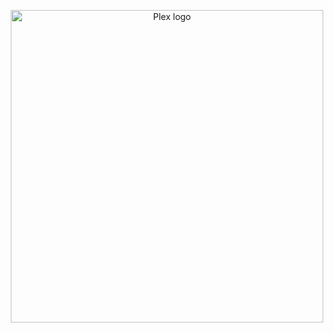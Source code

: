 <p align="center">
  <a href="https://hub.docker.com/r/linuxserver/plex">
    <img src="https://upload.wikimedia.org/wikipedia/commons/f/f0/Plex_vector_logo.svg" alt="Plex logo" title="Plex Media Server" width="500"/>
  </a>
</p>
